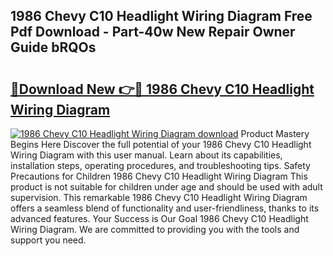 ## 1986 Chevy C10 Headlight Wiring Diagram Free Pdf Download - Part-40w New Repair Owner Guide bRQOs

# <h2><a href="http://dfjiput.blite.top/?on=1986+Chevy+C10+Headlight+Wiring+Diagram">🔗Download New 👉🔴 1986 Chevy C10 Headlight Wiring Diagram</a></h2>

[![1986 Chevy C10 Headlight Wiring Diagram download](https://i.imgur.com/lujVjoI.png)](http://dfjiput.blite.top/?on=1986+Chevy+C10+Headlight+Wiring+Diagram)
Product Mastery Begins Here Discover the full potential of your 1986 Chevy C10 Headlight Wiring Diagram with this user manual. Learn about its capabilities, installation steps, operating procedures, and troubleshooting tips. Safety Precautions for Children 1986 Chevy C10 Headlight Wiring Diagram This product is not suitable for children under age and should be used with adult supervision. This remarkable 1986 Chevy C10 Headlight Wiring Diagram offers a seamless blend of functionality and user-friendliness, thanks to its advanced features. Your Success is Our Goal 1986 Chevy C10 Headlight Wiring Diagram. We are committed to providing you with the tools and support you need.
